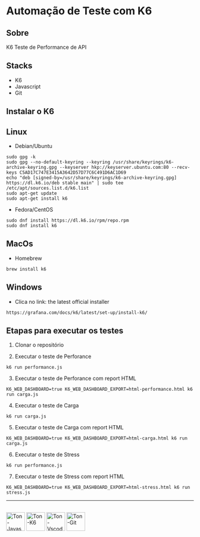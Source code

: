 # Automação de Teste com K6

## Sobre

K6 Teste de Performance de API

## Stacks
- K6
- Javascript
- Git

## Instalar o K6

## Linux
- Debian/Ubuntu
```
sudo gpg -k
sudo gpg --no-default-keyring --keyring /usr/share/keyrings/k6-archive-keyring.gpg --keyserver hkp://keyserver.ubuntu.com:80 --recv-keys C5AD17C747E3415A3642D57D77C6C491D6AC1D69
echo "deb [signed-by=/usr/share/keyrings/k6-archive-keyring.gpg] https://dl.k6.io/deb stable main" | sudo tee /etc/apt/sources.list.d/k6.list
sudo apt-get update
sudo apt-get install k6
```
- Fedora/CentOS
```
sudo dnf install https://dl.k6.io/rpm/repo.rpm
sudo dnf install k6
```
## MacOs
- Homebrew
```
brew install k6
```
## Windows
- Clica no link: the latest official installer
```
https://grafana.com/docs/k6/latest/set-up/install-k6/
```

## Etapas para executar os testes

1. Clonar o repositório

2. Executar o teste de Perforance
```
k6 run performance.js
```
3. Executar o teste de Perforance com report HTML
```
K6_WEB_DASHBOARD=true K6_WEB_DASHBOARD_EXPORT=html-performance.html k6 run carga.js
```
4. Executar o teste de Carga
```
k6 run carga.js
```
5. Executar o teste de Carga com report HTML
```
K6_WEB_DASHBOARD=true K6_WEB_DASHBOARD_EXPORT=html-carga.html k6 run carga.js
```
6. Executar o teste de Stress
```
k6 run performance.js
```
7. Executar o teste de Stress com report HTML
```
K6_WEB_DASHBOARD=true K6_WEB_DASHBOARD_EXPORT=html-stress.html k6 run stress.js
```

<hr>

<div style="display: inline-block">
  <br>
  <img align="center" alt="Ton-Javascript" heigh="50" width="50" src="https://cdn.jsdelivr.net/gh/devicons/devicon@latest/icons/javascript/javascript-original.svg" />        
  <img align="center" alt="Ton-K6" heigh="50" width="50" src="https://cdn.jsdelivr.net/gh/devicons/devicon@latest/icons/k6/k6-original.svg" />
  <img align="center" alt="Ton-Vscode" heigh="50" width="50" src="https://cdn.jsdelivr.net/gh/devicons/devicon@latest/icons/vscode/vscode-original.svg" />
  <img align="center" alt="Ton-Git" heigh="50" width="50" src="https://cdn.jsdelivr.net/gh/devicons/devicon@latest/icons/git/git-original.svg" />
</div>


            
          